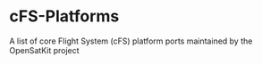# cFS-Platforms
A list of core Flight System (cFS) platform ports maintained by the OpenSatKit project
